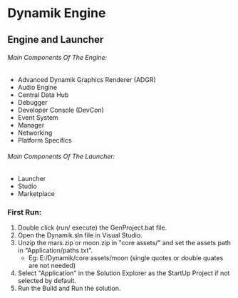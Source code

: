 # Dynamik Engine
## Engine and Launcher

###### Main Components Of The Engine:
- Advanced Dynamik Graphics Renderer (ADGR)
- Audio Engine
- Central Data Hub
- Debugger
- Developer Console (DevCon)
- Event System
- Manager
- Networking
- Platform Specifics

###### Main Components Of The Launcher:
- Launcher
- Studio
- Marketplace

### First Run:
1. Double click (run/ execute) the GenProject.bat file.
2. Open the Dynamik.sln file in Visual Studio.
3. Unzip the mars.zip or moon.zip in "core assets/" and set the assets path in "Application/paths.txt".
   - Eg: E:/Dynamik/core assets/moon    (single quotes or double quates are not needed)
4. Select "Application" in the Solution Explorer as the StartUp Project if not selected by default.
5. Run the Build and Run the solution. 
